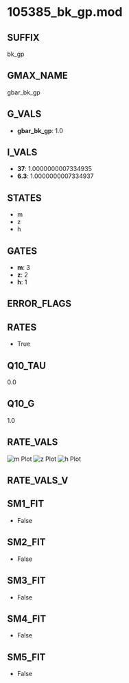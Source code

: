 # 105385_bk_gp.mod

## SUFFIX

bk_gp

## GMAX_NAME

gbar_bk_gp

## G_VALS

- **gbar_bk_gp**: 1.0

## I_VALS

- **37**: 1.0000000007334935
- **6.3**: 1.0000000007334937

## STATES

- m
- z
- h

## GATES

- **m**: 3
- **z**: 2
- **h**: 1

## ERROR_FLAGS


## RATES

- True

## Q10_TAU

0.0

## Q10_G

1.0

## RATE_VALS

![m Plot](/Users/pbozelos/Dropbox/icg-Chai-Panos/supermodels/output_markdown_files/KCa/105385_bk_gp.mod/images/m.png)
![z Plot](/Users/pbozelos/Dropbox/icg-Chai-Panos/supermodels/output_markdown_files/KCa/105385_bk_gp.mod/images/z.png)
![h Plot](/Users/pbozelos/Dropbox/icg-Chai-Panos/supermodels/output_markdown_files/KCa/105385_bk_gp.mod/images/h.png)

## RATE_VALS_V

## SM1_FIT

- False

## SM2_FIT

- False

## SM3_FIT

- False

## SM4_FIT

- False

## SM5_FIT

- False

